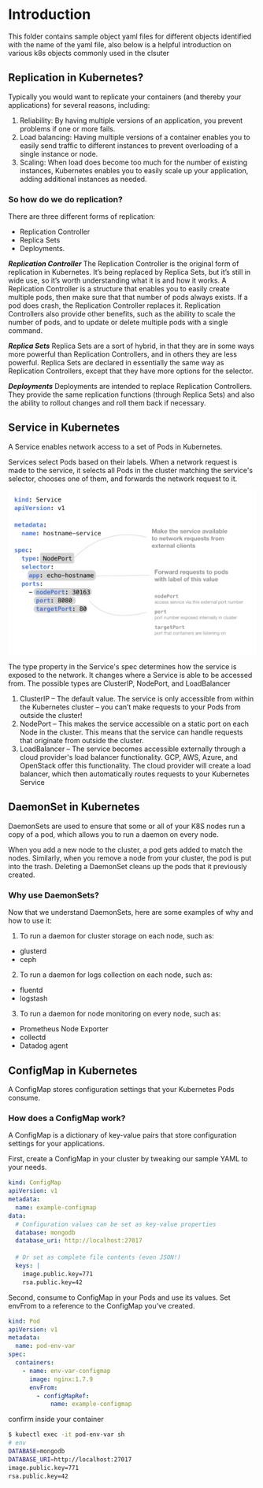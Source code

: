 # Introduction #
This folder contains sample object yaml files for different objects identified with the name of the yaml file, also below is a helpful introduction on various k8s objects commonly used in the clsuter

## Replication in Kubernetes? ##
Typically you would want to replicate your containers (and thereby your applications) for several reasons, including:
1. Reliability: By having multiple versions of an application, you prevent problems if one or more fails.
2. Load balancing: Having multiple versions of a container enables you to easily send traffic to different instances to prevent overloading of a single instance or node. 
3. Scaling: When load does become too much for the number of existing instances, Kubernetes enables you to easily scale up your application, adding additional instances as needed.

### So how do we do replication? ###
There are three different forms of replication: 
* Replication Controller
* Replica Sets
* Deployments.

***Replication Controller***
The Replication Controller is the original form of replication in Kubernetes.  It’s being replaced by Replica Sets, but it’s still in wide use, so it’s worth understanding what it is and how it works. A Replication Controller is a structure that enables you to easily create multiple pods, then make sure that that number of pods always exists. If a pod does crash, the Replication Controller replaces it. Replication Controllers also provide other benefits, such as the ability to scale the number of pods, and to update or delete multiple pods with a single command.

***Replica Sets***
Replica Sets are a sort of hybrid, in that they are in some ways more powerful than Replication Controllers, and in others they are less powerful. Replica Sets are declared in essentially the same way as Replication Controllers, except that they have more options for the selector.

***Deployments***
Deployments are intended to replace Replication Controllers.  They provide the same replication functions (through Replica Sets) and also the ability to rollout changes and roll them back if necessary.

## Service in Kubernetes ##
A Service enables network access to a set of Pods in Kubernetes.

Services select Pods based on their labels. When a network request is made to the service, it selects all Pods in the cluster matching the service's selector, chooses one of them, and forwards the network request to it.

<img src="https://github.com/kamitu-sm/kubernetes/blob/master/Workloads%20Using%20YAML/Sample%20YAML/service.png" alt="KUBERNETES SERVICE OVERVIEW">

The type property in the Service's spec determines how the service is exposed to the network. It changes where a Service is able to be accessed from. The possible types are ClusterIP, NodePort, and LoadBalancer

1. ClusterIP – The default value. The service is only accessible from within the Kubernetes cluster – you can’t make requests to your Pods from outside the cluster!
2. NodePort – This makes the service accessible on a static port on each Node in the cluster. This means that the service can handle requests that originate from outside the cluster.
3. LoadBalancer – The service becomes accessible externally through a cloud provider's load balancer functionality. GCP, AWS, Azure, and OpenStack offer this functionality. The cloud provider will create a load balancer, which then automatically routes requests to your Kubernetes Service

## DaemonSet in Kubernetes ##
DaemonSets are used to ensure that some or all of your K8S nodes run a copy of a pod, which allows you to run a daemon on every node.

When you add a new node to the cluster, a pod gets added to match the nodes. Similarly, when you remove a node from your cluster, the pod is put into the trash. Deleting a DaemonSet cleans up the pods that it previously created.

### Why use DaemonSets? ###
Now that we understand DaemonSets, here are some examples of why and how to use it:

1. To run a daemon for cluster storage on each node, such as:
* glusterd
* ceph
2. To run a daemon for logs collection on each node, such as:
* fluentd
* logstash
3. To run a daemon for node monitoring on every node, such as:
* Prometheus Node Exporter
* collectd
* Datadog agent

## ConfigMap in Kubernetes ##
A ConfigMap stores configuration settings that your Kubernetes Pods consume.

### How does a ConfigMap work? ###
A ConfigMap is a dictionary of key-value pairs that store configuration settings for your applications. 

First, create a ConfigMap in your cluster by tweaking our sample YAML to your needs.

```yaml
kind: ConfigMap 
apiVersion: v1 
metadata:
  name: example-configmap 
data:
  # Configuration values can be set as key-value properties
  database: mongodb
  database_uri: http://localhost:27017
  
  # Or set as complete file contents (even JSON!)
  keys: | 
    image.public.key=771 
    rsa.public.key=42
```
Second, consume to ConfigMap in your Pods and use its values. Set envFrom to a reference to the ConfigMap you’ve created.

```yaml
kind: Pod 
apiVersion: v1 
metadata:
  name: pod-env-var 
spec:
  containers:
    - name: env-var-configmap
      image: nginx:1.7.9 
      envFrom:
        - configMapRef:
            name: example-configmap
```

confirm inside your container

```bash
$ kubectl exec -it pod-env-var sh
# env
DATABASE=mongodb
DATABASE_URI=http://localhost:27017
image.public.key=771
rsa.public.key=42
```
